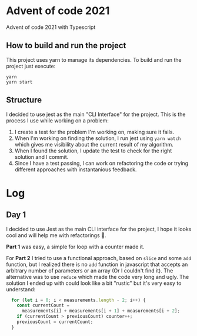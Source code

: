 # Advent of code 2021
Advent of code 2021 with Typescript

## How to build and run the project
This project uses yarn to manage its dependencies.
To build and run the project just execute: 
```
yarn 
yarn start
```

## Structure
I decided to use jest as the main "CLI Interface" for the project. This is the process I use while working on a problem:  

1. I create a test for the problem I'm working on, making sure it fails.
2. When I'm working on finding the solution, I run jest using `yarn watch` which gives me visibility about the current result of my algorithm. 
3. When I found the solution, I update the test to check for the right solution and I commit. 
4. Since I have a test passing, I can work on refactoring the code or trying different approaches with instantanious feedback.

# Log

## Day 1
I decided to use Jest as the main CLI interface for the project, I hope it looks cool and will help me with refactorings 🤞.
  
**Part 1** was easy, a simple for loop with a counter made it. 
  
For **Part 2** I tried to use a functional approach, based on `slice` and some `add` function, but I realized there is no `add` function in javascript that accepts an arbitrary number of parameters or an array (Or I couldn't find it). The alternative was to use `reduce` which made the code very long and ugly. The solution I ended up with could look like a bit "rustic" but it's very easy to understand: 
``` javascript
  for (let i = 0; i < measurements.length - 2; i++) {
    const currentCount =
      measurements[i] + measurements[i + 1] + measurements[i + 2];
    if (currentCount > previousCount) counter++;
    previousCount = currentCount;
  }
```
